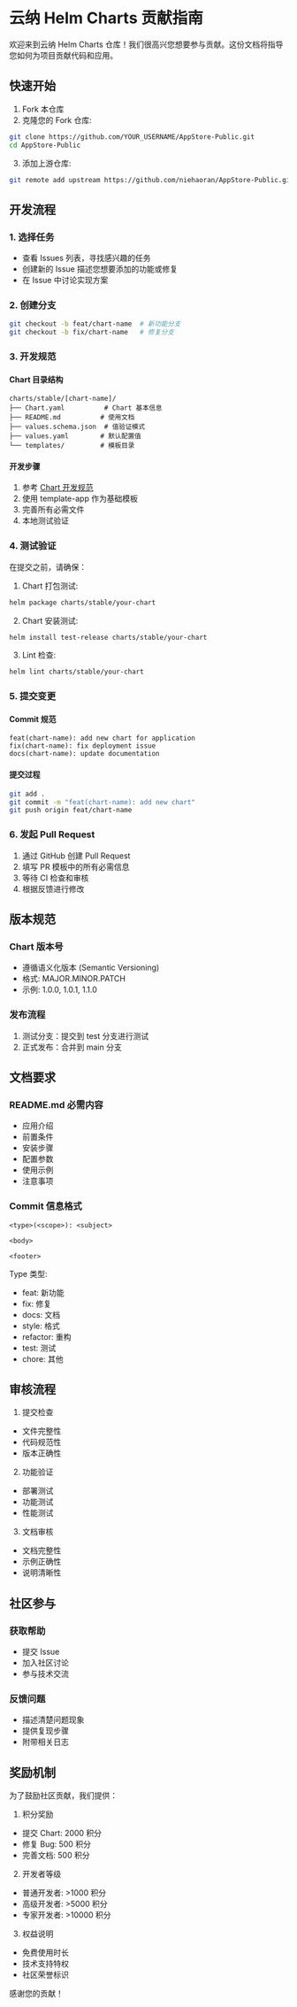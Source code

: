 # 云纳 Helm Charts 贡献指南

欢迎来到云纳 Helm Charts 仓库！我们很高兴您想要参与贡献。这份文档将指导您如何为项目贡献代码和应用。

## 快速开始

1. Fork 本仓库
2. 克隆您的 Fork 仓库:

```bash
git clone https://github.com/YOUR_USERNAME/AppStore-Public.git
cd AppStore-Public
```

3. 添加上游仓库:

```bash
git remote add upstream https://github.com/niehaoran/AppStore-Public.git
```

## 开发流程

### 1. 选择任务

- 查看 Issues 列表，寻找感兴趣的任务
- 创建新的 Issue 描述您想要添加的功能或修复
- 在 Issue 中讨论实现方案

### 2. 创建分支

```bash
git checkout -b feat/chart-name  # 新功能分支
git checkout -b fix/chart-name   # 修复分支
```

### 3. 开发规范

#### Chart 目录结构

```
charts/stable/[chart-name]/
├── Chart.yaml          # Chart 基本信息
├── README.md          # 使用文档
├── values.schema.json  # 值验证模式
├── values.yaml        # 默认配置值
└── templates/         # 模板目录
```

#### 开发步骤

1. 参考 [Chart 开发规范](./charts/STANDARDS.md)
2. 使用 template-app 作为基础模板
3. 完善所有必需文件
4. 本地测试验证

### 4. 测试验证

在提交之前，请确保：

1. Chart 打包测试:

```bash
helm package charts/stable/your-chart
```

2. Chart 安装测试:

```bash
helm install test-release charts/stable/your-chart
```

3. Lint 检查:

```bash
helm lint charts/stable/your-chart
```

### 5. 提交变更

#### Commit 规范

```
feat(chart-name): add new chart for application
fix(chart-name): fix deployment issue
docs(chart-name): update documentation
```

#### 提交过程

```bash
git add .
git commit -m "feat(chart-name): add new chart"
git push origin feat/chart-name
```

### 6. 发起 Pull Request

1. 通过 GitHub 创建 Pull Request
2. 填写 PR 模板中的所有必需信息
3. 等待 CI 检查和审核
4. 根据反馈进行修改

## 版本规范

### Chart 版本号

- 遵循语义化版本 (Semantic Versioning)
- 格式: MAJOR.MINOR.PATCH
- 示例: 1.0.0, 1.0.1, 1.1.0

### 发布流程

1. 测试分支：提交到 test 分支进行测试
2. 正式发布：合并到 main 分支

## 文档要求

### README.md 必需内容

- 应用介绍
- 前置条件
- 安装步骤
- 配置参数
- 使用示例
- 注意事项

### Commit 信息格式

```
<type>(<scope>): <subject>

<body>

<footer>
```

Type 类型:

- feat: 新功能
- fix: 修复
- docs: 文档
- style: 格式
- refactor: 重构
- test: 测试
- chore: 其他

## 审核流程

1. 提交检查

- 文件完整性
- 代码规范性
- 版本正确性

2. 功能验证

- 部署测试
- 功能测试
- 性能测试

3. 文档审核

- 文档完整性
- 示例正确性
- 说明清晰性

## 社区参与

### 获取帮助

- 提交 Issue
- 加入社区讨论
- 参与技术交流

### 反馈问题

- 描述清楚问题现象
- 提供复现步骤
- 附带相关日志

## 奖励机制

为了鼓励社区贡献，我们提供：

1. 积分奖励

- 提交 Chart: 2000 积分
- 修复 Bug: 500 积分
- 完善文档: 500 积分

2. 开发者等级

- 普通开发者: >1000 积分
- 高级开发者: >5000 积分
- 专家开发者: >10000 积分

3. 权益说明

- 免费使用时长
- 技术支持特权
- 社区荣誉标识

感谢您的贡献！
